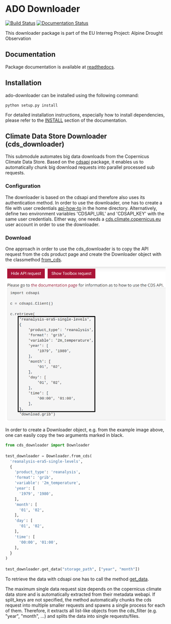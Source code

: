 # ADO Downloader

[![Build Status](https://dev.azure.com/gseyerl/gseyerl/_apis/build/status/geoase.ado-downloader?branchName=master)](https://dev.azure.com/gseyerl/gseyerl/_build/latest?definitionId=1&branchName=master)
[![Documentation Status](https://readthedocs.org/projects/ado-downloader/badge/?version=latest)](https://ado-downloader.readthedocs.io/en/latest/?badge=latest)


This downloader package is part of the EU Interreg Project: Alpine Drought Observation


## Documentation

Package documentation is available at [readthedocs](https://ado-downloader.readthedocs.io/en/latest/).


## Installation

ado-downloader can be installed using the following command:

    python setup.py install

For detailed installation instructions, especially how to install dependencies,
please refer to the
[INSTALL](https://ado-downloader.readthedocs.io/en/latest/install.html) section
of the documentation.


## Climate Data Store Downloader (cds_downloader)

This submodule automates big data downloads from the Copernicus Climate Data
Store. Based on the [cdsapi](https://pypi.org/project/cdsapi/) package, it
enables us to automatically chunk big download requests into parallel processed
sub requests.


### Configuration

The downloader is based on the cdsapi and therefore also uses its authentication
method. In order to use the downloader, one has to create a file with user
credentials [api-how-to](https://cds.climate.copernicus.eu/api-how-to) in the
home directory. Alternatively, define two environment variables 'CDSAPI\_URL'
and 'CDSAPI\_KEY' with the same user credentials. Either way, one needs a
[cds.climate.copernicus.eu](https://cds.climate.copernicus.eu/) user account in
order to use the downloader.


### Download

One approach in order to use the cds\_downloader is to copy the API request from
the cds product page and create the Downloader object with the classmethod
[from_cds](https://ado-downloader.readthedocs.io/en/latest/reference.html#cds_downloader.Downloader.from_cds).
  
![API Request Example from [cds.climate.copernicus.eu](https://cds.climate.copernicus.eu/)](docs/source/images/example_cdsapi.png)

In order to create a Downloader object, e.g. from the example image above, one
can easily copy the two arguments marked in black.

```python
from cds_downloader import Downloader
  
test_downloader = Downloader.from_cds(
  'reanalysis-era5-single-levels',
  {
    'product_type': 'reanalysis',
    'format': 'grib',
    'variable': '2m_temperature',
    'year': [
      '1979', '1980',
    ],
    'month': [
      '01', '02',
    ],
    'day': [
      '01', '02',
    ],
    'time': [
      '00:00', '01:00',
    ],
  }
)

test_downloader.get_data("storage_path", ["year", "month"])
```
 
To retrieve the data with cdsapi one has to call the method
[get_data](https://ado-downloader.readthedocs.io/en/latest/reference.html#cds_downloader.Downloader.get_data).

The maximum single data request size depends on the copernicus climate data
store and is automatically extracted from their metadata webapi. If split\_keys
are not specified, the method automatically chunks the cds request into multiple
smaller requests and spawns a single process for each of them. Therefore, it
extracts all list-like objects from the cds_filter (e.g. "year", "month", ...) and
splits the data into single requests/files.
